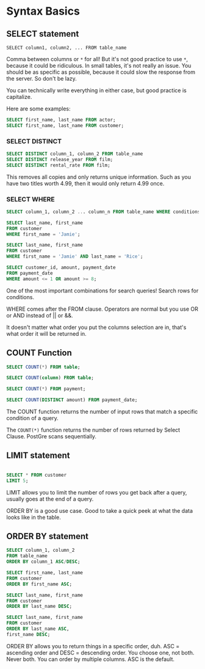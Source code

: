 # Syntax Basics

## SELECT statement

`SELECT column1, column2, ... FROM table_name`

Comma between columns or `*` for all! But it's not good practice to use `*`, because it could be ridiculous. In small tables, it's not really an issue. You should be as specific as possible, because it could slow the response from the server. So don't be lazy.

You can technically write everything in either case, but good practice is capitalize.

Here are some examples:

``` sql
SELECT first_name, last_name FROM actor;
SELECT first_name, last_name FROM customer;
```

### SELECT DISTINCT

``` sql
SELECT DISTINCT column_1, column_2 FROM table_name
SELECT DISTINCT release_year FROM film;
SELECT DISTINCT rental_rate FROM film;
```

This removes all copies and only returns unique information. Such as you have two titles worth 4.99, then it would only return 4.99 once.

### SELECT WHERE

``` sql
SELECT column_1, column_2 ... column_n FROM table_name WHERE conditions;

SELECT last_name, first_name
FROM customer
WHERE first_name = 'Jamie';

SELECT last_name, first_name
FROM customer
WHERE first_name = 'Jamie' AND last_name = 'Rice';

SELECT customer_id, amount, payment_date
FROM payment_date
WHERE amount <= 1 OR amount >= 8;

```

One of the most important combinations for search queries! Search rows for conditions.

WHERE comes after the FROM clause. Operators are normal but you use OR or AND instead of || or &&.

It doesn't matter what order you put the columns selection are in, that's what order it will be returned in.

## COUNT Function

``` sql
SELECT COUNT(*) FROM table;

SELECT COUNT(column) FROM table;

SELECT COUNT(*) FROM payment;

SELECT COUNT(DISTINCT amount) FROM payment_date;
```

The COUNT function returns the number of input rows that match a specific condition of a query.

The `COUNT(*)` function returns the number of rows returned by Select Clause. PostGre scans sequentially.

## LIMIT statement

``` sql

SELECT * FROM customer
LIMIT 5;

```

LIMIT allows you to limit the number of rows you get back after a query, usually goes at the end of a query.

ORDER BY is a good use case. Good to take a quick peek at what the data looks like in the table.

## ORDER BY statement

```sql
SELECT column_1, column_2
FROM table_name
ORDER BY column_1 ASC/DESC;

SELECT first_name, last_name
FROM customer
ORDER BY first_name ASC;

SELECT last_name, first_name
FROM customer
ORDER BY last_name DESC;

SELECT last_name, first_name
FROM customer
ORDER BY last_name ASC,
first_name DESC;
```

ORDER BY allows you to return things in a specific order, duh. ASC = ascending order and DESC = descending order. You choose one, not both. Never both. You can order by multiple columns. ASC is the default.
